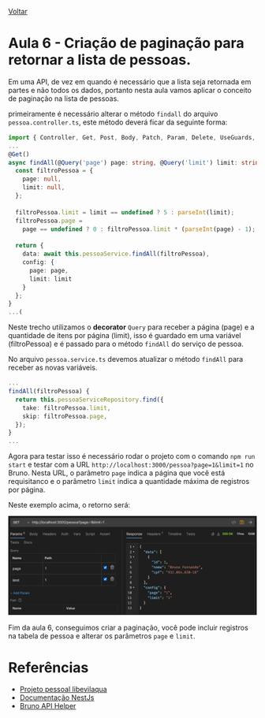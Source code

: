 [Voltar](../README.md)

# Aula 6 - Criação de paginação para retornar a lista de pessoas.

Em uma API, de vez em quando é necessário que a lista seja retornada em partes e não todos os dados, portanto nesta aula vamos aplicar o conceito de paginação na lista de pessoas.

primeiramente é necessário alterar o método `findall` do arquivo `pessoa.controller.ts`, este método deverá ficar da seguinte forma:

```typescript
import { Controller, Get, Post, Body, Patch, Param, Delete, UseGuards, Query, } from '@nestjs/common';
...
@Get()
async findAll(@Query('page') page: string, @Query('limit') limit: string) {
  const filtroPessoa = {
    page: null,
    limit: null,
  };

  filtroPessoa.limit = limit == undefined ? 5 : parseInt(limit);
  filtroPessoa.page =
    page == undefined ? 0 : filtroPessoa.limit * (parseInt(page) - 1);

  return {
    data: await this.pessoaService.findAll(filtroPessoa),
    config: {
      page: page,
      limit: limit
    }
  };
}
...(
```

Neste trecho utilizamos o **decorator** `Query` para receber a página (page) e a quantidade de itens por página (limit), isso é guardado em uma variável (filtroPessoa) e é passado para o método `findAll` do serviço de pessoa.

No arquivo `pessoa.service.ts` devemos atualizar o método `findAll` para receber as novas variáveis.

```typescript
...
findAll(filtroPessoa) {
  return this.pessoaServiceRepository.find({
    take: filtroPessoa.limit,
    skip: filtroPessoa.page,
  });
}
...
```

Agora para testar isso é necessário rodar o projeto com o comando `npm run start` e testar com a URL `http://localhost:3000/pessoa?page=1&limit=1` no Bruno. Nesta URL, o parâmetro `page` indica a página que você está requisitanco e o parâmetro `limit` indica a quantidade máxima de registros por página.

Neste exemplo acima, o retorno será:

![Retorno](../images/aula-6/1_retorno_API.PNG)


Fim da aula 6, conseguimos criar a paginação, você pode incluir registros na tabela de pessoa e alterar os parâmetros `page` e `limit`.

# Referências
- [Projeto pessoal libevilaqua](https://github.com/BevilaquaBruno/libevilaqua-backend-nest)
- [Documentação NestJs](https://docs.nestjs.com/)
- [Bruno API Helper](https://www.usebruno.com/)